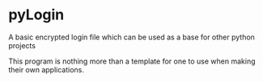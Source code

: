 # pyLogin
A basic encrypted login file which can be used as a base for other python projects

This program is nothing more than a template for one to use when making their own applications.
